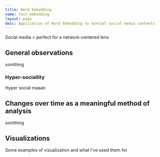 ```yaml
---
title: Word Embedding
name: test_embedding
layout: page
desc: Application of Word Embedding to textual social media contents
---
```

Social media = perfect for a network-centered lens

<h2>General observations</h2>
somthing
<h3>Hyper-sociallity</h3>
Hyper social maaan
<h2>Changes over time as a meaningful method of analysis</h2>
somthing
<h2>Visualizations</h2>
Some examples of vizualization and what I've used them for
